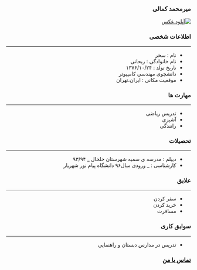 <style type="text/css">
body{
 direction:rtl;
}
</style>
### میرمحمد کمالی
<a href="https://uupload.ir/view/oejc_photo.jpg" target="_blank"><img src="https://uupload.ir/files/oejc_photo_thumb.jpg" border="0" alt="آپلود عکس" /></a>

### اطلاعات شخصی

---
+ نام : سحر
+ نام خانوادگی : ریحانی
+ تاریخ تولد : ۱۳۷۶/۱۰/۲۴
+ دانشجوی مهندسی کامپیوتر
+ موقعیت مکانی : ایران،تهران


### مهارت ها

---
+ تدریس ریاضی
+ آشپزی
+ رانندگی

### تحصیلات

---
+ دیپلم : مدرسه ی سمیه شهرستان خلخال
_ ۹۳/۹۴
+ کارشناسی : 
_ ورودی سال۹۶ دانشگاه پیام نور شهریار 

### علایق

---
+ سفر کردن
+ خرید کردن 
+ مسافرت

### سوابق کاری

---
+ تدریس در مدارس دبستان و راهنمایی

### [تماس با من](saharreyhaniiii@gmail.com)

